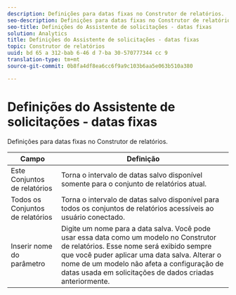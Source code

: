 ```yaml
---
description: Definições para datas fixas no Construtor de relatórios.
seo-description: Definições para datas fixas no Construtor de relatórios.
seo-title: Definições do Assistente de solicitações - datas fixas
solution: Analytics
title: Definições do Assistente de solicitações - datas fixas
topic: Construtor de relatórios
uuid: bd 65 a 312-bab 6-46 d 7-ba 30-570777344 cc 9
translation-type: tm+mt
source-git-commit: 0b8fa4df8ea6cc6f9a9c103b6aa5e063b510a380

---
```



# Definições do Assistente de solicitações - datas fixas

Definições para datas fixas no Construtor de relatórios.

| Campo | Definição |
|--- |--- |
| Este Conjuntos de relatórios | Torna o intervalo de datas salvo disponível somente para o conjunto de relatórios atual. |
| Todos os Conjuntos de relatórios | Torna o intervalo de datas salvo disponível para todos os conjuntos de relatórios acessíveis ao usuário conectado. |
| Inserir nome do parâmetro | Digite um nome para a data salva. Você pode usar essa data como um modelo no Construtor de relatórios. Esse nome será exibido sempre que você puder aplicar uma data salva. Alterar o nome de um modelo não afeta a configuração de datas usada em solicitações de dados criadas anteriormente. |